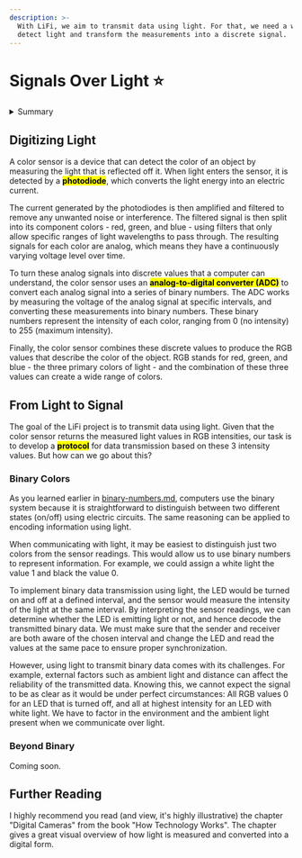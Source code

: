 ```yaml
---
description: >-
  With LiFi, we aim to transmit data using light. For that, we need a way to
  detect light and transform the measurements into a discrete signal.
---
```


# Signals Over Light ⭐

<details>

<summary>Summary</summary>

This lesson is relevant for [Exercise 4: Digitizing the Physical World](https://github.com/winf-hsos/lifi-exercises/raw/main/exercises/04\_exercise\_digitizing\_the\_physical\_world.pdf).

</details>

## Digitizing Light

A color sensor is a device that can detect the color of an object by measuring the light that is reflected off it. When light enters the sensor, it is detected by a <mark style="background-color:yellow;">**photodiode**</mark>, which converts the light energy into an electric current.

The current generated by the photodiodes is then amplified and filtered to remove any unwanted noise or interference. The filtered signal is then split into its component colors - red, green, and blue - using filters that only allow specific ranges of light wavelengths to pass through. The resulting signals for each color are analog, which means they have a continuously varying voltage level over time.

To turn these analog signals into discrete values that a computer can understand, the color sensor uses an <mark style="background-color:yellow;">**analog-to-digital converter (ADC)**</mark> to convert each analog signal into a series of binary numbers. The ADC works by measuring the voltage of the analog signal at specific intervals, and converting these measurements into binary numbers. These binary numbers represent the intensity of each color, ranging from 0 (no intensity) to 255 (maximum intensity).

Finally, the color sensor combines these discrete values to produce the RGB values that describe the color of the object. RGB stands for red, green, and blue - the three primary colors of light - and the combination of these three values can create a wide range of colors.

## From Light to Signal

The goal of the LiFi project is to transmit data using light. Given that the color sensor returns the measured light values in RGB intensities, our task is to develop a <mark style="background-color:yellow;">**protocol**</mark> for data transmission based on these 3 intensity values. But how can we go about this?

### Binary Colors

As you learned earlier in [binary-numbers.md](../on-and-off/binary-numbers.md "mention"), computers use the binary system because it is straightforward to distinguish between two different states (on/off) using electric circuits. The same reasoning can be applied to encoding information using light.

When communicating with light, it may be easiest to distinguish just two colors from the sensor readings. This would allow us to use binary numbers to represent information. For example, we could assign a white light the value 1 and black the value 0.

To implement binary data transmission using light, the LED would be turned on and off at a defined interval, and the sensor would measure the intensity of the light at the same interval. By interpreting the sensor readings, we can determine whether the LED is emitting light or not, and hence decode the transmitted binary data. We must make sure that the sender and receiver are both aware of the chosen interval and change the LED and read the values at the same pace to ensure proper synchronization.

However, using light to transmit binary data comes with its challenges. For example, external factors such as ambient light and distance can affect the reliability of the transmitted data. Knowing this, we cannot expect the signal to be as clear as it would be under perfect circumstances: All RGB values 0 for an LED that is turned off, and all at highest intensity for an LED with white light. We have to factor in the environment and the ambient light present when we communicate over light.

### Beyond Binary

Coming soon.

## Further Reading

I highly recommend you read (and view, it's highly illustrative) the chapter "Digital Cameras" from the book "How Technology Works". The chapter gives a great visual overview of how light is measured and converted into a digital form.
